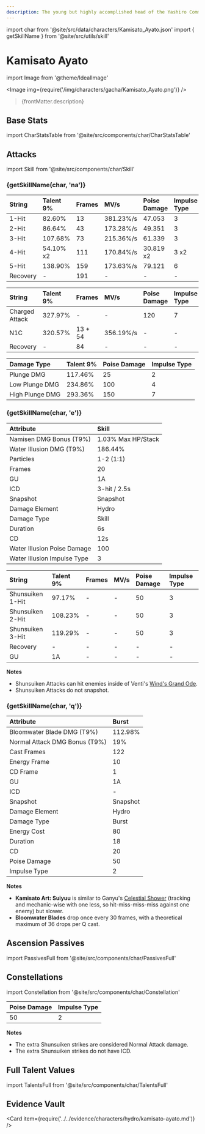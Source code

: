 ```yaml
---
description: The young but highly accomplished head of the Yashiro Commission's Kamisato Clan. Cultured and polite, he is a man of many ways and means.
---
```


import char from '@site/src/data/characters/Kamisato_Ayato.json'
import { getSkillName } from '@site/src/utils/skill'

# Kamisato Ayato

import Image from '@theme/IdealImage'

<Image img={require('/img/characters/gacha/Kamisato_Ayato.png')} />
<blockquote>{frontMatter.description}</blockquote>

## Base Stats

import CharStatsTable from '@site/src/components/char/CharStatsTable'

<CharStatsTable char={char} />

## Attacks

import Skill from '@site/src/components/char/Skill'

<Tabs>
<TabItem value='na' label='Normal Attacks'>
<h3>{getSkillName(char, 'na')}</h3>
<div class='talent-columns'>
<Skill char={char} skill='na' sectionFilter='Normal Attack' />

| String   | Talent 9% | Frames | MV/s      | Poise Damage | Impulse Type |
| :------- | :-------- | :----- | :-------- | :----------- | :----------- |
| 1-Hit    | 82.60%    | 13     | 381.23%/s | 47.053       | 3            |
| 2-Hit    | 86.64%    | 43     | 173.28%/s | 49.351       | 3            |
| 3-Hit    | 107.68%   | 73     | 215.36%/s | 61.339       | 3            |
| 4-Hit    | 54.10% x2 | 111    | 170.84%/s | 30.819 x2    | 3 x2         |
| 5-Hit    | 138.90%   | 159    | 173.63%/s | 79.121       | 6            |
| Recovery | -         | 191    | -         | -            | -            |

</div>
<div class='talent-columns'>
<Skill char={char} skill='na' sectionFilter='Charged Attack' />

| String         | Talent 9% | Frames  | MV/s      | Poise Damage | Impulse Type |
| :------------- | :-------- | :------ | :-------- | :----------- | :----------- |
| Charged Attack | 327.97%   | -       | -         | 120          | 7            |
| N1C            | 320.57%   | 13 + 54 | 356.19%/s | -            | -            |
| Recovery       | -         | 84      | -         | -            | -            |

</div>
<div class='talent-columns'>
<Skill char={char} skill='na' sectionFilter='Plunging Attack' />

| Damage Type     | Talent 9% | Poise Damage | Impulse Type |
| :-------------- | :-------- | :----------- | :----------- |
| Plunge DMG      | 117.46%   | 25           | 2            |
| Low Plunge DMG  | 234.86%   | 100          | 4            |
| High Plunge DMG | 293.36%   | 150          | 7            |

</div>

</TabItem>

<TabItem value='e' label='Skill'>
<h3>{getSkillName(char, 'e')}</h3>
<div class='talent-columns'>
<Skill char={char} skill='e' />

| Attribute                   | Skill              |
| :-------------------------- | :----------------- |
| Namisen DMG Bonus \(T9%\)   | 1.03% Max HP/Stack |
| Water Illusion DMG \(T9%\)  | 186.44%            |
| Particles                   | 1-2 \(1:1\)        |
| Frames                      | 20                 |
| GU                          | 1A                 |
| ICD                         | 3-hit / 2.5s       |
| Snapshot                    | Snapshot           |
| Damage Element              | Hydro              |
| Damage Type                 | Skill              |
| Duration                    | 6s                 |
| CD                          | 12s                |
| Water Illusion Poise Damage | 100                |
| Water Illusion Impulse Type | 3                  |

</div>

| String           | Talent 9% | Frames | MV/s | Poise Damage | Impulse Type |
| :--------------- | :-------- | :----- | :--- | :----------- | :----------- |
| Shunsuiken 1-Hit | 97.17%    | -      | -    | 50           | 3            |
| Shunsuiken 2-Hit | 108.23%   | -      | -    | 50           | 3            |
| Shunsuiken 3-Hit | 119.29%   | -      | -    | 50           | 3            |
| Recovery         | -         | -      | -    | -            | -            |
| GU               | 1A        | -      | -    | -            | -            |

**Notes**

* Shunsuiken Attacks can hit enemies inside of Venti's [Wind's Grand Ode](../anemo/venti.md#attacks).
* Shunsuiken Attacks do not snapshot.

</TabItem>

<TabItem value='q' label='Burst'>
<h3>{getSkillName(char, 'q')}</h3>
<div class='talent-columns'>
<Skill char={char} skill='q'/>

| Attribute                       | Burst    |
| :------------------------------ | :------- |
| Bloomwater Blade DMG \(T9%\)    | 112.98%  |
| Normal Attack DMG Bonus \(T9%\) | 19%      |
| Cast Frames                     | 122      |
| Energy Frame                    | 10       |
| CD Frame                        | 1        |
| GU                              | 1A       |
| ICD                             | -        |
| Snapshot                        | Snapshot |
| Damage Element                  | Hydro    |
| Damage Type                     | Burst    |
| Energy Cost                     | 80       |
| Duration                        | 18       |
| CD                              | 20       |
| Poise Damage                    | 50       |
| Impulse Type                    | 2        |

</div>

**Notes**

* **Kamisato Art: Suiyuu** is similar to Ganyu's [Celestial Shower](../cryo/ganyu.md#attacks) \(tracking and mechanic-wise with one less, so hit\-miss\-miss\-miss against one enemy\) but slower.
* **Bloomwater Blades** drop once every 30 frames, with a theoretical maximum of 36 drops per Q cast.

</TabItem>
</Tabs>

## Ascension Passives

import PassivesFull from '@site/src/components/char/PassivesFull'

<PassivesFull char={char} />

## Constellations

import Constellation from '@site/src/components/char/Constellation'

<Tabs>
<TabItem value='c1' label='C1'>
<Constellation char={char} constellation={1} />
</TabItem>

<TabItem value='c2' label='C2'>
<Constellation char={char} constellation={2} />
</TabItem>

<TabItem value='c3' label='C3'>
<Constellation char={char} constellation={3} />
</TabItem>

<TabItem value='c4' label='C4'>
<Constellation char={char} constellation={4} />
</TabItem>

<TabItem value='c5' label='C5'>
<Constellation char={char} constellation={5} />
</TabItem>

<TabItem value='c6' label='C6'>
<Constellation char={char} constellation={6} />

| Poise Damage | Impulse Type |
| :----------- | :----------- |
| 50           | 2            |

**Notes**

* The extra Shunsuiken strikes are considered Normal Attack damage.
* The extra Shunsuiken strikes do not have ICD.

</TabItem>
</Tabs>

## Full Talent Values

import TalentsFull from '@site/src/components/char/TalentsFull'

<TalentsFull char={char}/>

## Evidence Vault

<Card item={require('../../evidence/characters/hydro/kamisato-ayato.md')} />
